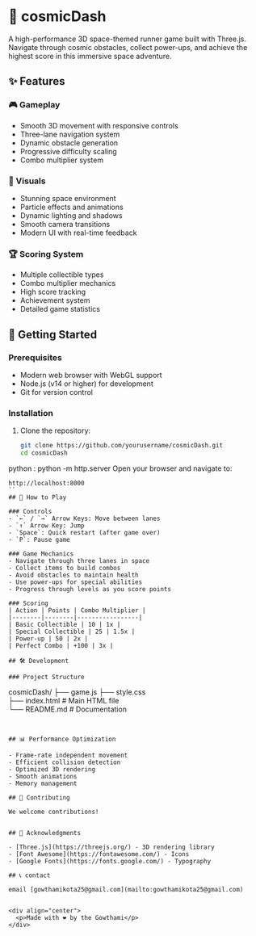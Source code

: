 # 🌌 cosmicDash

A high-performance 3D space-themed runner game built with Three.js. Navigate through cosmic obstacles, collect power-ups, and achieve the highest score in this immersive space adventure.


## ✨ Features

### 🎮 Gameplay
- Smooth 3D movement with responsive controls
- Three-lane navigation system
- Dynamic obstacle generation
- Progressive difficulty scaling
- Combo multiplier system

### 🎨 Visuals
- Stunning space environment
- Particle effects and animations
- Dynamic lighting and shadows
- Smooth camera transitions
- Modern UI with real-time feedback

### 🏆 Scoring System
- Multiple collectible types
- Combo multiplier mechanics
- High score tracking
- Achievement system
- Detailed game statistics

## 🚀 Getting Started

### Prerequisites
- Modern web browser with WebGL support
- Node.js (v14 or higher) for development
- Git for version control

### Installation

1. Clone the repository:
   ```bash
   git clone https://github.com/yourusername/cosmicDash.git
   cd cosmicDash
   ```
python : python -m http.server
Open your browser and navigate to:
   ```
   http://localhost:8000
   ``
## 🎯 How to Play

### Controls
- `←` / `→` Arrow Keys: Move between lanes
- `↑` Arrow Key: Jump
- `Space`: Quick restart (after game over)
- `P`: Pause game

### Game Mechanics
- Navigate through three lanes in space
- Collect items to build combos
- Avoid obstacles to maintain health
- Use power-ups for special abilities
- Progress through levels as you score points

### Scoring
| Action | Points | Combo Multiplier |
|--------|--------|-----------------|
| Basic Collectible | 10 | 1x |
| Special Collectible | 25 | 1.5x |
| Power-up | 50 | 2x |
| Perfect Combo | +100 | 3x |

## 🛠️ Development

### Project Structure
```
cosmicDash/
├── game.js
├── style.css       
├── index.html          # Main HTML file       
└── README.md           # Documentation
```


## 📊 Performance Optimization

- Frame-rate independent movement
- Efficient collision detection
- Optimized 3D rendering
- Smooth animations
- Memory management

## 🤝 Contributing

We welcome contributions! 


## 🙏 Acknowledgments

- [Three.js](https://threejs.org/) - 3D rendering library
- [Font Awesome](https://fontawesome.com/) - Icons
- [Google Fonts](https://fonts.google.com/) - Typography

## 📞 contact

email [gowthamikota25@gmail.com](mailto:gowthamikota25@gmail.com) 


<div align="center">
  <p>Made with ❤️ by the Gowthami</p>
</div> 